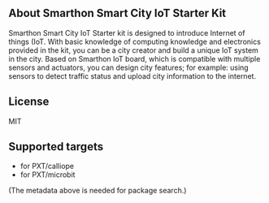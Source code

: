 ## About Smarthon Smart City IoT Starter Kit

Smarthon Smart City IoT Starter kit is designed to introduce Internet of things (IoT. With basic knowledge of computing knowledge and electronics provided in the kit, you can be a city creator and build a unique IoT system in the city. Based on Smarthon IoT board, which is compatible with multiple sensors and actuators, you can design city features; for example: using sensors to detect traffic status and upload city information to the internet.

## License

MIT

## Supported targets

* for PXT/calliope
* for PXT/microbit

(The metadata above is needed for package search.)

